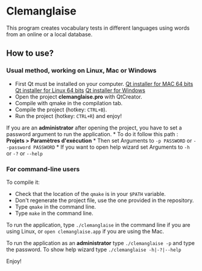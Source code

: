 # Clemanglaise

This program creates vocabulary tests in different languages using words from an online or a local database.

## How to use?

### Usual method, working on Linux, Mac or Windows

  * First Qt must be installed on your computer. [Qt installer for MAC 64 bits](http://download.qt-project.org/official_releases/online_installers/qt-mac-opensource-1.4.0-x86_64-online.dmg "download link for Mac") [Qt installer for Linux 64 bits](http://download.qt-project.org/official_releases/online_installers/qt-linux-opensource-1.4.0-x86_64-online.run "download link for Linux") [Qt installer for Windows](http://download.qt-project.org/official_releases/online_installers/qt-windows-opensource-1.4.0-x86-online.exe "Qt installer for Windows")
  * Open the project **clemanglaise.pro** with QtCreator.
  * Compile with qmake in the compilation tab.
  * Compile the project (hotkey: `CTRL+B`).
  * Run the project (hotkey: `CTRL+R`) and enjoy!

If you are an **administrator** after opening the project, you have to set a password argument
to run the application.
	* To do it follow this path : **Projets > Paramètres d'exécution**
	* Then set Arguments to `-p PASSWORD` or `--password PASSWORD`
	* If you want to open help wizard set Arguments to `-h` or `-?` or `--help`	

### For command-line users

To compile it:
  
  * Check that the location of the `qmake` is in your `$PATH` variable.
  * Don't regenerate the project file, use the one provided in the repository.
  * Type `qmake` in the command line.
  * Type `make` in the command line.

To run the application, type `./clemanglaise` in the command line if you are using Linux, or `open clemanglaise.app` if you are using the Mac.

To run the application as an **administrator** type `./clemanglaise -p` and type the
password.
To show help wizard type `./clemanglaise -h|-?|--help`

Enjoy!

